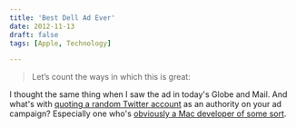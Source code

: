 ```yaml
---
title: 'Best Dell Ad Ever'
date: 2012-11-13
draft: false
tags: [Apple, Technology]

---
```


> Let’s count the ways in which this is great:

I thought the same thing when I saw the ad in today's Globe and Mail. And what's with [quoting a random Twitter account](https://twitter.com/cpboyd/status/242432315681275904) as an authority on your ad campaign? Especially one who's [obviously a Mac developer of some sort](https://twitter.com/cpboyd/status/246018356828839937).